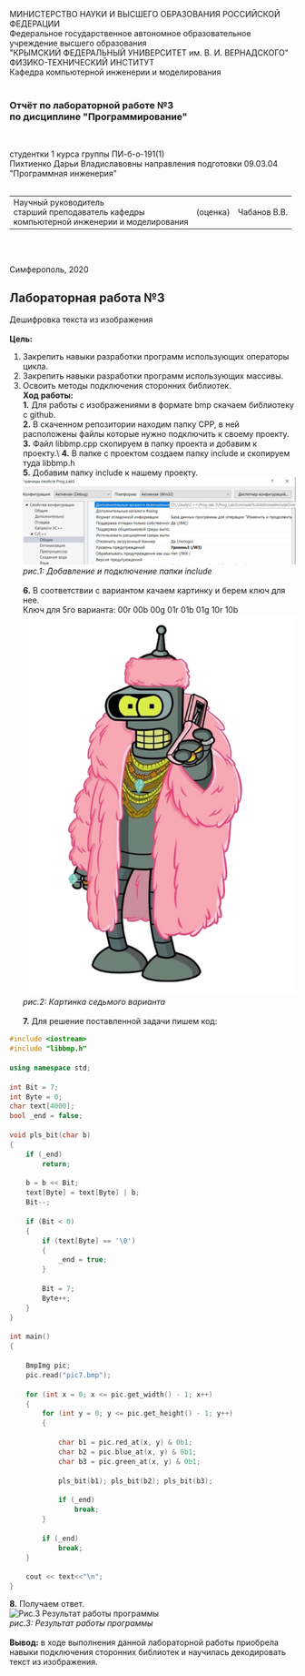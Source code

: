 МИНИСТЕРСТВО НАУКИ  И ВЫСШЕГО ОБРАЗОВАНИЯ РОССИЙСКОЙ ФЕДЕРАЦИИ  
Федеральное государственное автономное образовательное учреждение высшего образования  
"КРЫМСКИЙ ФЕДЕРАЛЬНЫЙ УНИВЕРСИТЕТ им. В. И. ВЕРНАДСКОГО"  
ФИЗИКО-ТЕХНИЧЕСКИЙ ИНСТИТУТ  
Кафедра компьютерной инженерии и моделирования
<br/><br/>

### Отчёт по лабораторной работе №3<br/> по дисциплине "Программирование"
<br/>

студентки 1 курса группы ПИ-б-о-191(1)  
Пихтиенко Дарьи Владиславовны
направления подготовки 09.03.04 "Программная инженерия"  
<br/>

<table>
<tr><td>Научный руководитель<br/> старший преподаватель кафедры<br/> компьютерной инженерии и моделирования</td>
<td>(оценка)</td>
<td>Чабанов В.В.</td>
</tr>
</table>
<br/><br/>

Симферополь, 2020

## Лабораторная работа №3
Дешифровка текста из изображения\
\
**Цель:** 
1. Закрепить навыки разработки программ использующих операторы цикла.
2. Закрепить навыки разработки программ использующих массивы.
3. Освоить методы подключения сторонних библиотек.
\
**Ход работы:**\
**1\.** Для работы с изображениями в формате bmp скачаем библиотеку с github.\
**2\.** В скаченном репозитории находим папку CPP, в ней расположены файлы которые нужно подключить к своему проекту.\
**3\.** Файл libbmp.cpp скопируем в папку проекта и добавим к проекту.\\
**4\.** В папке с проектом создаем папку include и скопируем туда libbmp.h\
**5\.** Добавим папку include к нашему проекту.\
![Рис.1 Добавление и подключение папки include](https://github.com/DaraPiht/Laba3/blob/master/Prog%20lab%203/Prog_Lab3/pic1.PNG)
*рис.1: Добавление и подключение папки include*\
\
**6\.** В соответствии с вариантом качаем картинку и берем ключ для нее.\
Ключ для 5го варианта: 00r 00b 00g 01r 01b 01g 10r 10b\
![Рис.2 Картинка седьмого варианта](https://github.com/DaraPiht/Laba3/blob/master/Prog%20lab%203/Prog_Lab3/pic7.bmp)\
*рис.2: Картинка седьмого варианта*\
\
**7\.** Для решение поставленной задачи пишем код:
```c++
#include <iostream>
#include "libbmp.h"

using namespace std;

int Bit = 7;  
int Byte = 0; 
char text[4000]; 
bool _end = false;

void pls_bit(char b) 
{
	if (_end)
		return; 

	b = b << Bit;
	text[Byte] = text[Byte] | b;
	Bit--;
	
	if (Bit < 0)
	{
		if (text[Byte] == '\0')
		{
			_end = true;
		}

		Bit = 7;
		Byte++;
	}
}

int main()
{

	BmpImg pic;
	pic.read("pic7.bmp");
	
	for (int x = 0; x <= pic.get_width() - 1; x++) 
	{
		for (int y = 0; y <= pic.get_height() - 1; y++)
		{

			char b1 = pic.red_at(x, y) & 0b1;
			char b2 = pic.blue_at(x, y) & 0b1;
			char b3 = pic.green_at(x, y) & 0b1;

			pls_bit(b1); pls_bit(b2); pls_bit(b3);

			if (_end)
				break;
		}

		if (_end)
			break;
	}

	cout << text<<"\n";
}
```
**8\.** Получаем ответ.\
![Рис.3 Результат работы программы](https://raw.githubusercontent.com/GachiGucciGhoul/Laboratory_works/master/lab3/Images_for_lab1/3.PNG)\
*рис.3: Результат работы программы*\
\
**Вывод:** в ходе выполнения данной лабораторной работы приобрела навыки подключения сторонних библиотек и научилась декодировать текст из изображения.

